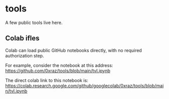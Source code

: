 # tools
A few public tools live here.

## Colab ifles
Colab can load public GitHub notebooks directly, with no required authorization step.

For example, consider the notebook at this address: https://github.com/0xraz/tools/blob/main/tvl.ipynb

The direct colab link to this notebook is: https://colab.research.google.com/github/googlecolab/0xraz/tools/blob/main/tvl.ipynb
